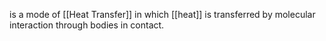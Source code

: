 is a mode of [[Heat Transfer]] in which [[heat]] is transferred by molecular interaction through bodies in contact. 
